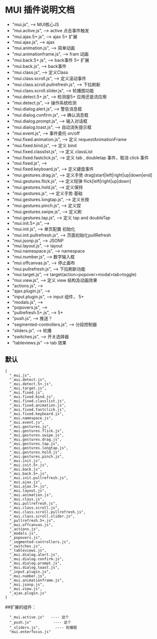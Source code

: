 # MUI 插件说明文档
  * "mui.js",                                           --> MUI核心JS
  * "mui.active.js",                                    --> active 点击事件触发
  * "mui.ajax.5+.js",                                   --> ajax 5+ 扩展
  * "mui.ajax.js",                                      --> ajax 
  * "mui.animation.js",                                 --> 简单动画   
  * "mui.animationframe.js",                            --> fram 动画
  * "mui.back.5+.js",                                   --> back事件 5+ 扩展
  * "mui.back.js",                                      --> back事件 
  * "mui.class.js",                                     --> 定义Class
  * "mui.class.scroll.js",                              --> 定义滚动事件
  * "mui.class.scroll.pullrefresh.js",                  --> 下拉刷新
  * "mui.class.scroll.slider.js",                       --> 轮播图功能
  * "mui.detect.5+.js",                                 --> 检测是5+ 应用还是流应用
  * "mui.detect.js",                                    --> 操作系统检测
  * "mui.dialog.alert.js",                              --> 警告消息框
  * "mui.dialog.confirm.js",                            --> 确认消息框
  * "mui.dialog.prompt.js",                             --> 输入对话框
  * "mui.dialog.toast.js",                              --> 自动消失提示框
  * "mui.event.js",                                     --> 事件委托 on/off
  * "mui.fixed.animation.js",                           --> 定义 requestAnimationFrame
  * "mui.fixed.bind.js",                                --> 定义 bind
  * "mui.fixed.classlist.js",                           --> 定义 classList
  * "mui.fixed.fastclick.js",                           --> 定义 tab , doubletap 事件，取消 click 事件
  * "mui.fixed.js",                                     -->
  * "mui.fixed.keyboard.js",                            --> 定义键盘事件
  * "mui.gestures.drag.js",                             --> 定义手势 drag[start|left|right|up|down|end]
  * "mui.gestures.flick.js",                            --> 定义轻弹 flick[left|right|up|down]
  * "mui.gestures.hold.js",                             --> 定义保持 
  * "mui.gestures.js",                                  --> 定义手势 基础 
  * "mui.gestures.longtap.js",                          --> 定义长按
  * "mui.gestures.pinch.js",                            --> 定义捏
  * "mui.gestures.swipe.js",                            --> 定义刷
  * "mui.gestures.tap.js",                              --> 定义  tap and doubleTap
  * "mui.init.5+.js",                                   -->
  * "mui.init.js",                                      --> 单页配置 初始化
  * "mui.init.pullrefresh.js",                          --> 页面初始化pullRefresh
  * "mui.jsonp.js",                                     --> JSONP
  * "mui.layout.js",                                    --> layout
  * "mui.namespace.js",                                 --> namespace
  * "mui.number.js",                                    --> 数字输入框
  * "mui.offcanvas.js",                                 --> 停止画布
  * "mui.pullrefresh.js",                               --> 下拉刷新功能
  * "mui.target.js",                                    --> target(action>popover>modal>tab>toggle)
  * "mui.view.js",                                      --> 定义 view 结构及动画效果
  * "actions.js",                                       -->
  * "ajax.plugin.js",                                   -->
  * "input.plugin.js",                                  --> input 组件， 5+ 
  * "modals.js",                                        -->
  * "popovers.js",                                      -->
  * "pullrefresh.5+.js",                                -->  5+ 
  * "push.js",                                          --> 推送？
  * "segmented-controllers.js",                         --> 分段控制器
  * "sliders.js",                                       --> 轮播
  * "switches.js",                                      --> 开关选择器
  * "tableviews.js"                                     --> tab 效果


## 默认
```
[
  "_mui.js",
  "_mui.detect.js",
  "_mui.detect.5+.js",
  "_mui.target.js",
  "_mui.fixed.js",
  "_mui.fixed.bind.js",
  "_mui.fixed.classlist.js",
  "_mui.fixed.animation.js",
  "_mui.fixed.fastclick.js",
  "_mui.fixed.keyboard.js",
  "_mui.namespace.js",
  "_mui.event.js",
  "_mui.gestures.js",
  "_mui.gestures.flick.js",
  "_mui.gestures.swipe.js",
  "_mui.gestures.drag.js",
  "_mui.gestures.tap.js",
  "_mui.gestures.longtap.js",
  "_mui.gestures.hold.js",
  "_mui.gestures.pinch.js",
  "_mui.init.js",
  "_mui.init.5+.js",
  "_mui.back.js",
  "_mui.back.5+.js",
  "_mui.init.pullrefresh.js",
  "_mui.ajax.js",
  "_mui.ajax.5+.js",
  "_mui.layout.js",
  "_mui.animation.js",
  "_mui.class.js",
  "_mui.pullrefresh.js",
  "_mui.class.scroll.js",
  "_mui.class.scroll.pullrefresh.js",
  "_mui.class.scroll.slider.js",
  "_pullrefresh.5+.js",
  "_mui.offcanvas.js",
  "_actions.js",
  "_modals.js",
  "_popovers.js",
  "_segmented-controllers.js",
  "_switches.js",
  "_tableviews.js",
  "_mui.dialog.alert.js",
  "_mui.dialog.confirm.js",
  "_mui.dialog.prompt.js",
  "_mui.dialog.toast.js",
  "_input.plugin.js",
  "_mui.number.js",
  "_mui.animationframe.js",
  "_mui.jsonp.js",  
  "_mui.view.js",
  "_ajax.plugin.js"
]
```

##扩展的组件：
```
  "_mui.active.js"   ---- 这个
  "_push.js"          ---- 这个
  "_sliders.js",       ---- 轮播图
  "mui.enterfocus.js"
```
